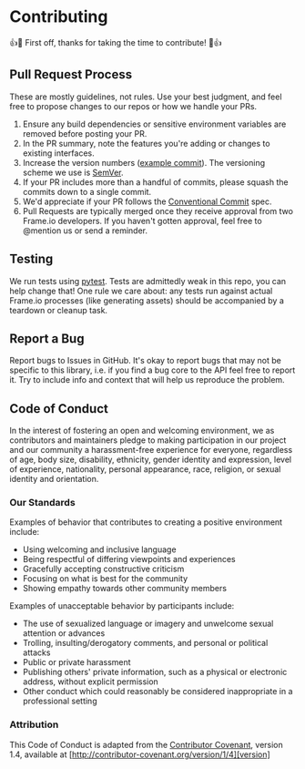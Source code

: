 # Contributing

:+1::tada: First off, thanks for taking the time to contribute! :tada::+1:

## Pull Request Process

These are mostly guidelines, not rules. Use your best judgment, and feel free to propose changes to our repos or how we handle your PRs.

1. Ensure any build dependencies or sensitive environment variables are removed before posting your PR.
2. In the PR summary, note the features you're adding or changes to existing interfaces.
3. Increase the version numbers ([example commit](https://github.com/Frameio/python-frameio-client/commit/3b6595aae9f8a0df984c937ca9938131afbb82c0)).  The versioning scheme we use is [SemVer](http://semver.org/).
4. If your PR includes more than a handful of commits, please squash the commits down to a single commit.
5. We'd appreciate if your PR follows the [Conventional Commit](https://www.conventionalcommits.org/en/v1.0.0/) spec.
6. Pull Requests are typically merged once they receive approval from two Frame.io developers.  If you haven't gotten approval, feel free to @mention us or send a reminder.

## Testing

We run tests using [pytest](https://docs.pytest.org/en/stable/).  Tests are admittedly weak in this repo, you can help change that!  One rule we care about: any tests run against actual Frame.io processes (like generating assets) should be accompanied by a teardown or cleanup task.

## Report a Bug

Report bugs to Issues in GitHub.  It's okay to report bugs that may not be specific to this library, i.e. if you find a bug core to the API feel free to report it. Try to include info and context that will help us reproduce the problem.  

## Code of Conduct

In the interest of fostering an open and welcoming environment, we as
contributors and maintainers pledge to making participation in our project and
our community a harassment-free experience for everyone, regardless of age, body
size, disability, ethnicity, gender identity and expression, level of experience,
nationality, personal appearance, race, religion, or sexual identity and
orientation.

### Our Standards

Examples of behavior that contributes to creating a positive environment
include:

* Using welcoming and inclusive language
* Being respectful of differing viewpoints and experiences
* Gracefully accepting constructive criticism
* Focusing on what is best for the community
* Showing empathy towards other community members

Examples of unacceptable behavior by participants include:

* The use of sexualized language or imagery and unwelcome sexual attention or
advances
* Trolling, insulting/derogatory comments, and personal or political attacks
* Public or private harassment
* Publishing others' private information, such as a physical or electronic
  address, without explicit permission
* Other conduct which could reasonably be considered inappropriate in a
  professional setting


### Attribution

This Code of Conduct is adapted from the [Contributor Covenant][homepage], version 1.4,
available at [http://contributor-covenant.org/version/1/4][version]

[homepage]: http://contributor-covenant.org
[version]: http://contributor-covenant.org/version/1/4/
